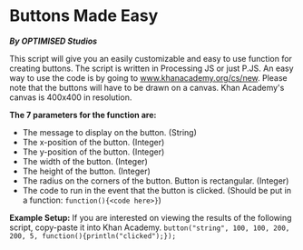 # Buttons Made Easy
***By OPTIMISED Studios***

This script will give you an easily customizable and easy to use function for creating buttons. The script is written in Processing JS or just P.JS. An easy way to use the code is by going to www.khanacademy.org/cs/new.
Please note that the buttons will have to be drawn on a canvas. Khan Academy's canvas is 400x400 in resolution.

**The 7 parameters for the function are:**
* The message to display on the button. (String)
* The x-position of the button. (Integer)
* The y-position of the button. (Integer)
* The width of the button. (Integer)
* The height of the button. (Integer)
* The radius on the corners of the button. Button is rectangular. (Integer)
* The code to run in the event that the button is clicked. (Should be put in a function: `function(){<code here>}`)

**Example Setup:**
If you are interested on viewing the results of the following script, copy-paste it into Khan Academy.
`button("string", 100, 100, 200, 200, 5, function(){println("clicked");});`
